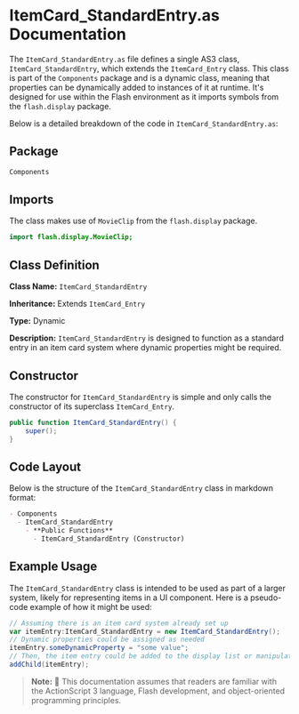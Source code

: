 # ItemCard_StandardEntry.as Documentation

The `ItemCard_StandardEntry.as` file defines a single AS3 class, `ItemCard_StandardEntry`, which extends the `ItemCard_Entry` class. This class is part of the `Components` package and is a dynamic class, meaning that properties can be dynamically added to instances of it at runtime. It's designed for use within the Flash environment as it imports symbols from the `flash.display` package.

Below is a detailed breakdown of the code in `ItemCard_StandardEntry.as`:

## Package
```markdown
Components
```

## Imports
The class makes use of `MovieClip` from the `flash.display` package.

```actionscript
import flash.display.MovieClip;
```

## Class Definition

**Class Name:** `ItemCard_StandardEntry`

**Inheritance:** Extends `ItemCard_Entry`

**Type:** Dynamic

**Description:** `ItemCard_StandardEntry` is designed to function as a standard entry in an item card system where dynamic properties might be required.

## Constructor

The constructor for `ItemCard_StandardEntry` is simple and only calls the constructor of its superclass `ItemCard_Entry`.

```actionscript
public function ItemCard_StandardEntry() {
    super();
}
```

## Code Layout
Below is the structure of the `ItemCard_StandardEntry` class in markdown format:

```markdown
- Components
  - ItemCard_StandardEntry
    - **Public Functions**
      - ItemCard_StandardEntry (Constructor)
```

## Example Usage

The `ItemCard_StandardEntry` class is intended to be used as part of a larger system, likely for representing items in a UI component. Here is a pseudo-code example of how it might be used:

```actionscript
// Assuming there is an item card system already set up
var itemEntry:ItemCard_StandardEntry = new ItemCard_StandardEntry();
// Dynamic properties could be assigned as needed
itemEntry.someDynamicProperty = "some value";
// Then, the item entry could be added to the display list or manipulated further
addChild(itemEntry);
```

> **Note:** 📝 This documentation assumes that readers are familiar with the ActionScript 3 language, Flash development, and object-oriented programming principles.
